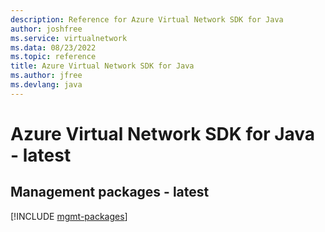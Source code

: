 ```yaml
---
description: Reference for Azure Virtual Network SDK for Java
author: joshfree
ms.service: virtualnetwork
ms.data: 08/23/2022
ms.topic: reference
title: Azure Virtual Network SDK for Java
ms.author: jfree
ms.devlang: java
---
```

# Azure Virtual Network SDK for Java - latest

## Management packages - latest
[!INCLUDE [mgmt-packages](virtual-network-mgmt-index.md)]